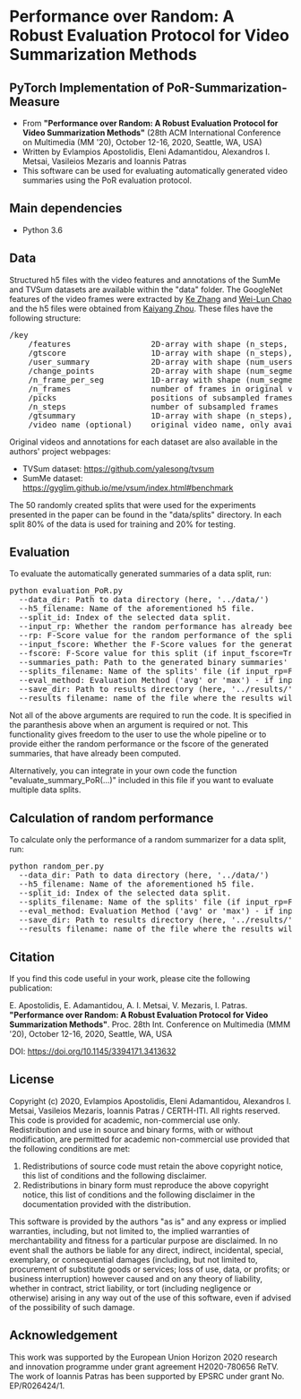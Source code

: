 # Performance over Random: A Robust Evaluation Protocol for Video Summarization Methods

## PyTorch Implementation of PoR-Summarization-Measure
- From **"Performance over Random: A Robust Evaluation Protocol for Video Summarization Methods"** (28th ACM International Conference on Multimedia (MM '20), October 12-16, 2020, Seattle, WA, USA)
- Written by Evlampios Apostolidis, Eleni Adamantidou, Alexandros I. Metsai, Vasileios Mezaris and Ioannis Patras
- This software can be used for evaluating automatically generated video summaries using the PoR evaluation protocol.

## Main dependencies
- Python  3.6

## Data
Structured h5 files with the video features and annotations of the SumMe and TVSum datasets are available within the "data" folder. The GoogleNet features of the video frames were extracted by [Ke Zhang](https://github.com/kezhang-cs) and [Wei-Lun Chao](https://github.com/pujols) and the h5 files were obtained from [Kaiyang Zhou](https://github.com/KaiyangZhou/pytorch-vsumm-reinforce). These files have the following structure:
<pre>
/key
    /features                 2D-array with shape (n_steps, feature-dimension)
    /gtscore                  1D-array with shape (n_steps), stores ground truth improtance score (used for training, e.g. regression loss)
    /user_summary             2D-array with shape (num_users, n_frames), each row is a binary vector (used for test)
    /change_points            2D-array with shape (num_segments, 2), each row stores indices of a segment
    /n_frame_per_seg          1D-array with shape (num_segments), indicates number of frames in each segment
    /n_frames                 number of frames in original video
    /picks                    positions of subsampled frames in original video
    /n_steps                  number of subsampled frames
    /gtsummary                1D-array with shape (n_steps), ground truth summary provided by user (used for training, e.g. maximum likelihood)
    /video_name (optional)    original video name, only available for SumMe dataset
</pre>
Original videos and annotations for each dataset are also available in the authors' project webpages:
- TVSum dataset: https://github.com/yalesong/tvsum
- SumMe dataset: https://gyglim.github.io/me/vsum/index.html#benchmark

The 50 randomly created splits that were used for the experiments presented in the paper can be found in the "data/splits" directory. In each split 80% of the data is used for training and 20% for testing.

## Evaluation
To evaluate the automatically generated summaries of a data split, run:
<pre>
python evaluation_PoR.py
  --data_dir: Path to data directory (here, '../data/')
  --h5_filename: Name of the aforementioned h5 file.
  --split_id: Index of the selected data split.
  --input_rp: Whether the random performance has already been extracted ('True' or 'False').
  --rp: F-Score value for the random performance of the split (if input_rp=True)
  --input_fscore: Whether the F-Score values for the generated summaries have already been extracted.
  --fscore: F-Score value for this split (if input_fscore=True)
  --summaries_path: Path to the generated binary summaries' file (if input_fscore=False)
  --splits_filename: Name of the splits' file (if input_rp=False & input_fscore=True)
  --eval_method: Evaluation Method ('avg' or 'max') - if input_rp=False or input_fscore=False
  --save_dir: Path to results directory (here, '../results/')
  --results_filename: name of the file where the results will be saved (.csv)
</pre>

Not all of the above arguments are required to run the code. It is specified in the paranthesis above when an argument is required or not. This functionality gives freedom to the user to use the whole pipeline or to provide either the random performance or the fscore of the generated summaries, that have already been computed.

Alternatively, you can integrate in your own code the function "evaluate_summary_PoR(...)" included in this file if you want to evaluate multiple data splits.

## Calculation of random performance
To calculate only the performance of a random summarizer for a data split, run:
<pre>
python random_per.py
  --data_dir: Path to data directory (here, '../data/')
  --h5_filename: Name of the aforementioned h5 file.
  --split_id: Index of the selected data split.
  --splits_filename: Name of the splits' file (if input_rp=False & input_fscore=True)
  --eval_method: Evaluation Method ('avg' or 'max') - if input_rp=False or input_fscore=False
  --save_dir: Path to results directory (here, '../results/')
  --results_filename: name of the file where the results will be saved (.csv)
</pre>

## Citation
If you find this code useful in your work, please cite the following publication:

E. Apostolidis, E. Adamantidou, A. I. Metsai, V. Mezaris, I. Patras. **"Performance over Random: A Robust Evaluation Protocol for Video Summarization Methods"**. Proc. 28th Int. Conference on Multimedia (MMM '20), October 12-16, 2020, Seattle, WA, USA

DOI: https://doi.org/10.1145/3394171.3413632

## License
Copyright (c) 2020, Evlampios Apostolidis, Eleni Adamantidou, Alexandros I. Metsai, Vasileios Mezaris, Ioannis Patras / CERTH-ITI. All rights reserved. This code is provided for academic, non-commercial use only. Redistribution and use in source and binary forms, with or without modification, are permitted for academic non-commercial use provided that the following conditions are met:

1. Redistributions of source code must retain the above copyright notice, this list of conditions and the following disclaimer.
2. Redistributions in binary form must reproduce the above copyright notice, this list of conditions and the following disclaimer in the documentation provided with the distribution.

This software is provided by the authors "as is" and any express or implied warranties, including, but not limited to, the implied warranties of merchantability and fitness for a particular purpose are disclaimed. In no event shall the authors be liable for any direct, indirect, incidental, special, exemplary, or consequential damages (including, but not limited to, procurement of substitute goods or services; loss of use, data, or profits; or business interruption) however caused and on any theory of liability, whether in contract, strict liability, or tort (including negligence or otherwise) arising in any way out of the use of this software, even if advised of the possibility of such damage.

## Acknowledgement
This work was supported by the European Union Horizon 2020 research and innovation programme under grant agreement H2020-780656 ReTV. The work of Ioannis Patras has been supported by EPSRC under grant No. EP/R026424/1.
